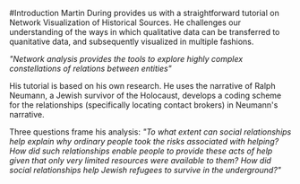 #Introduction
Martin During provides us with a straightforward tutorial on Network Visualization of Historical Sources. He challenges our understanding of the ways in which qualitative data can be transferred to quanitative data, and subsequently visualized in multiple fashions. 

*"Network analysis provides the tools to explore highly complex constellations of relations between entities"* 

His tutorial is based on his own research. He uses the narrative of Ralph Neumann, a Jewish survivor of the Holocaust, develops a coding scheme for the relationships (specifically locating contact brokers) in Neumann's narrative. 

Three questions frame his analysis: 
*"To what extent can social relationships help explain why ordinary people took the risks associated with helping? How did such relationships enable people to provide these acts of help given that only very limited resources were available to them? How did social relationships help Jewish refugees to survive in the underground?"* 

